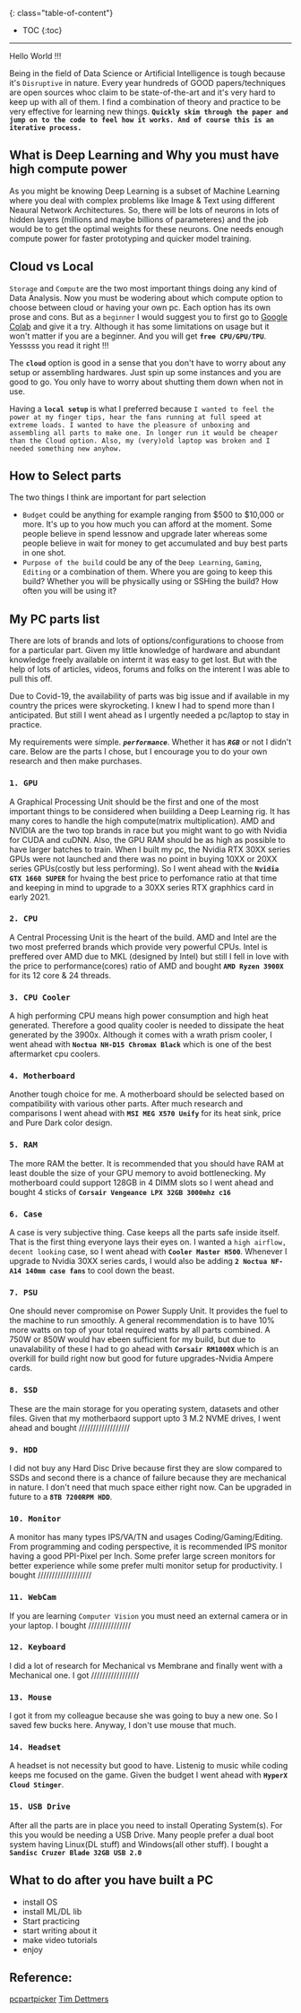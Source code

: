 
{: class="table-of-content"}
* TOC
{:toc}

---

Hello World !!! 

Being in the field of Data Science or Artificial Intelligence is tough because it's `Disruptive` in nature. Every year hundreds of GOOD papers/techniques are open sources whoc claim to be state-of-the-art and it's very hard to keep up with all of them. I find a combination of theory and practice to be very effective for learning new things. **`Quickly skim through the paper and jump on to the code to feel how it works. And of course this is an iterative process.`**

## What is Deep Learning and Why you must have high compute power

As you might be knowing Deep Learning is a subset of Machine Learning where you deal with complex problems like Image & Text using different Neaural Network Architectures. So, there will be lots of neurons in lots of hidden layers (millions and maybe billions of parameteres) and the job would be to get the optimal weights for these neurons. One needs enough compute power for faster prototyping and quicker model training.

## Cloud vs Local
`Storage` and `Compute` are the two most important things doing any kind of Data Analysis. Now you must be wodering about which compute option to choose between cloud or having your own pc. Each option has its own prose and cons. But as a `beginner` I would suggest you to first go to [Google Colab](https://colab.research.google.com/) and give it a try. Although it has some limitations on usage but it won't matter if you are a beginner.
And you will get **`free CPU/GPU/TPU`**. Yesssss you read it right !!!


The **`cloud`** option is good in a sense that you don't have to worry about any setup or assembling hardwares. Just spin up some instances and you are good to go. You only have to worry about shutting them down when not in use.

Having a **`local setup`** is what I preferred because `I wanted to feel the power at my finger tips, hear the fans running at full speed at extreme loads. I wanted to have the pleasure of unboxing and assembling all parts to make one. In longer run it would be cheaper than the Cloud option. Also, my (very)old laptop was broken and I needed something new anyhow.`


## How to Select parts
The two things I think are important for part selection
  - `Budget` could be anything for example ranging from $500 to $10,000 or more. It's up to you how much you can afford at the moment. Some people believe in spend lessnow and upgrade later whereas some people believe in wait for money to get accumulated and buy best parts in one shot.
  - `Purpose of the build` could be any of the `Deep Learning`, `Gaming`, `Editing` or a combination of them. Where you are going to keep this build? Whether you will be physically using or SSHing the build? How often you will be using it?

## My PC parts list
There are lots of brands and lots of options/configurations to choose from for a particular part. Given my little knowledge of hardware and abundant knowledge freely available on internt it was easy to get lost. But with the help of lots of articles, videos, forums and folks on the interent I was able to pull this off. 

Due to Covid-19, the availability of parts was big issue and if available in my country the prices were skyrocketing. I knew I had to spend more than I anticipated. But still I went ahead as I urgently needed a pc/laptop to stay in practice.

My requirements were simple. ***`performance`***. Whether it has ***`RGB`*** or not I didn't care. Below are the parts I chose, but I encourage you to do your own research and then make purchases.

### **`1. GPU`**

A Graphical Processing Unit should be the first and one of the most important things to be considered when buiilding a Deep Learning rig. It has many cores to handle the high compute(matrix multiplication). AMD and NVIDIA are the two top brands in race but you might want to go with Nvidia for CUDA and cuDNN. Also, the GPU RAM should be as high as possible to have larger batches to train. When I built my pc, the Nvidia RTX 30XX series GPUs were not launched and there was no point in buying 10XX or 20XX series GPUs(costly but less performing). So I went ahead with the **`Nvidia GTX 1660 SUPER`** for hvaing the best price to perfomance ratio at that time and keeping in mind to upgrade to a 30XX series RTX graphhics card in early 2021.

### **`2. CPU`**

A Central Processing Unit is the heart of the build. AMD and Intel are the two most preferred brands which provide very powerful CPUs. Intel is preffered over AMD due to MKL (designed by Intel) but still I fell in love with the price to performance(cores) ratio of AMD and bought **`AMD Ryzen 3900X`**  for its 12 core & 24 threads. 

### **`3. CPU Cooler`**
A high performing CPU means high power consumption and high heat generated. Therefore a good quality cooler is needed to dissipate the heat generated by the 3900x. Although it comes with a wrath prism cooler, I went ahead with **`Noctua NH-D15 Chromax Black`** which is one of the best aftermarket cpu coolers.

### **`4. Motherboard`**

Another tough choice for me. A motherboard should be selected based on compatibility with various other parts. After much research and comparisons I went ahead with **`MSI MEG X570 Unify`** for its heat sink, price and Pure Dark color design. 

### **`5. RAM`**

The more RAM the better. It is recommended that you should have RAM at least double the size of your GPU memory to avoid bottlenecking. My motherboard could support 128GB in 4 DIMM slots so I went ahead and bought 4 sticks of  **`Corsair Vengeance LPX 32GB 3000mhz c16`**  

### **`6. Case`**

A case is very subjective thing. Case keeps all the parts safe inside itself. That is the first thing everyone lays their eyes on. I wanted a `high airflow, decent looking` case, so I went ahead with **`Cooler Master H500`**. Whenever I upgrade to Nvidia 30XX series cards, I would also be adding **`2 Noctua NF-A14 140mm case fans`** to cool down the beast.

### **`7. PSU`**

One should never compromise on Power Supply Unit. It provides the fuel to the machine to run smoothly. A general recommendation is to have 10% more watts on top of your total required watts by all parts combined. A 750W or 850W would hav ebeen sufficient for my build, but due to unavalability of these I had to go ahead with **`Corsair RM1000X`** which is an overkill for build right now but good for future upgrades-Nvidia Ampere cards.


### **`8. SSD`**

These are the main storage for you operating system, datasets and other files. Given that my motherbaord support upto 3 M.2 NVME drives, I went ahead and bought //////////////////

### **`9. HDD`**

I did not buy any Hard Disc Drive because first they are slow compared to SSDs and second there is a chance of failure because they are mechanical in nature. I don't need that much space either right now. Can be upgraded in future to a **`8TB 7200RPM HDD`**.

### **`10. Monitor`**

A monitor has many types IPS/VA/TN and usages Coding/Gaming/Editing. From programming and coding perspective, it is recommended IPS monitor having a good PPI-Pixel per Inch. Some prefer large screen monitors for better experience while some prefer multi monitor setup for productivity. I bought /////////////////// 

### **`11. WebCam`**

If you are learning `Computer Vision` you must need an external camera or in your laptop. I bought ///////////////


### **`12. Keyboard`**

I did a lot of research for Mechanical vs Membrane and  finally went with a Mechanical one. I got /////////////////

### **`13. Mouse`**

I got it from my colleague because she was going to buy a new one. So I saved few bucks here. Anyway, I don't use mouse that much.


### **`14. Headset`**

A headset is not necessity but good to have. Listenig to music while coding keeps me focused on the game. Given the budget I went ahead with **`HyperX Cloud Stinger`**.


### **`15. USB Drive`**

After all the parts are in place you need to install Operating System(s). For this you would be needing a USB Drive. Many people prefer a dual boot system having Linux(DL stuff) and Windows(all other stuff). I bought a **`Sandisc Cruzer Blade 32GB USB 2.0`**




## What to do after you have built a PC

- install OS
- install ML/DL lib
- Start practicing
- start writing about it
- make video tutorials 
- enjoy

## Reference:
[pcpartpicker](https://pcpartpicker.com/) 
[Tim Dettmers](https://timdettmers.com/)


